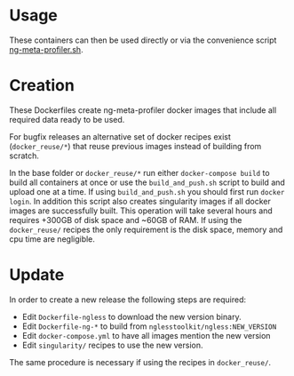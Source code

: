 # Usage

These containers can then be used directly or via the convenience script [ng-meta-profiler.sh](https://github.com/ngless-toolkit/ng-meta-profiler/blob/master/ng-meta-profiler.sh).


# Creation

These Dockerfiles create ng-meta-profiler docker images that include all required data ready to be used.

For bugfix releases an alternative set of docker recipes exist (`docker_reuse/*`) that reuse previous images instead of building from scratch.

In the base folder or `docker_reuse/*` run either `docker-compose build` to build all containers at once or use the `build_and_push.sh` script to build and upload one at a time.
If using `build_and_push.sh` you should first run `docker login`. In addition this script also creates singularity images if all docker images are successfully built.
This operation will take several hours and requires +300GB of disk space and ~60GB of RAM.
If using the `docker_reuse/` recipes the only requirement is the disk space, memory and cpu time are negligible.


# Update

In order to create a new release the following steps are required:
* Edit `Dockerfile-ngless` to download the new version binary.
* Edit `Dockerfile-ng-*` to build from `nglesstoolkit/ngless:NEW_VERSION`
* Edit `docker-compose.yml` to have all images mention the new version
* Edit `singularity/` recipes to use the new version.

The same procedure is necessary if using the recipes in `docker_reuse/`.
